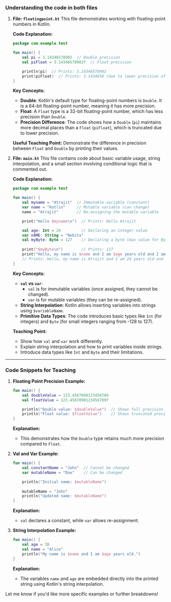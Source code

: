 ### Understanding the code in both files

1. **File: `floatingpoint.kt`**
    This file demonstrates working with floating-point numbers in Kotlin.
    
    **Code Explanation:**
    ```kotlin
    package com.example.test

    fun main() {
        val pi = 3.14346578902  // Double precision
        val piFloat = 3.14346578902f  // Float precision

        println(pi)  // Prints: 3.14346578902
        print(piFloat)  // Prints: 3.1434658 (due to lower precision of Float)
    }
    ```

    **Key Concepts:**
    - **Double**: Kotlin's default type for floating-point numbers is `Double`. It is a 64-bit floating-point number, meaning it has more precision.
    - **Float**: A `Float` type is a 32-bit floating-point number, which has less precision than `Double`.
    - **Precision Difference**: The code shows how a `Double` (`pi`) maintains more decimal places than a `Float` (`piFloat`), which is truncated due to lower precision.
    
    **Useful Teaching Point:**
    Demonstrate the difference in precision between `Float` and `Double` by printing their values.

2. **File: `main.kt`**
    This file contains code about basic variable usage, string interpolation, and a small section involving conditional logic that is commented out.

    **Code Explanation:**
    ```kotlin
    package com.example.test

    fun main() {
        val myname = "Atrajit"  // Immutable variable (constant)
        var name = "Kotlin"     // Mutable variable (can change)
        name = "Atrajit"        // Re-assigning the mutable variable

        print("Hello $myname\n")  // Prints: Hello Atrajit

        val age: Int = 24         // Declaring an integer value
        var nAME: String = "Nobita"
        val myByte: Byte = 127    // Declaring a byte (max value for Byte is 127)
        
        print("$myByte\n")        // Prints: 127
        print("Hello, my name is $name and I am $age years old and I am friend of $nAME")
        // Prints: Hello, my name is Atrajit and I am 24 years old and I am friend of Nobita
    }
    ```

    **Key Concepts:**
    - **`val` vs `var`**: 
      - `val` is for immutable variables (once assigned, they cannot be changed).
      - `var` is for mutable variables (they can be re-assigned).
    - **String Interpolation**: Kotlin allows inserting variables into strings using `$variableName`.
    - **Primitive Data Types**: The code introduces basic types like `Int` (for integers) and `Byte` (for small integers ranging from -128 to 127).
    
    **Teaching Point:**
    - Show how `val` and `var` work differently.
    - Explain string interpolation and how to print variables inside strings.
    - Introduce data types like `Int` and `Byte` and their limitations.

---

### Code Snippets for Teaching

1. **Floating Point Precision Example:**

    ```kotlin
    fun main() {
        val doubleValue = 123.4567890123456789
        val floatValue = 123.4567890123456789f

        println("Double value: $doubleValue")  // Shows full precision
        println("Float value: $floatValue")    // Shows truncated precision
    }
    ```

    **Explanation:** 
    - This demonstrates how the `Double` type retains much more precision compared to `Float`.

2. **Val and Var Example:**

    ```kotlin
    fun main() {
        val constantName = "John"  // Cannot be changed
        var mutableName = "Doe"    // Can be changed

        println("Initial name: $mutableName")
        
        mutableName = "John"
        println("Updated name: $mutableName")
    }
    ```

    **Explanation:** 
    - `val` declares a constant, while `var` allows re-assignment.

3. **String Interpolation Example:**

    ```kotlin
    fun main() {
        val age = 30
        val name = "Alice"
        println("My name is $name and I am $age years old.")
    }
    ```

    **Explanation:** 
    - The variables `name` and `age` are embedded directly into the printed string using Kotlin's string interpolation.

Let me know if you'd like more specific examples or further breakdowns!
